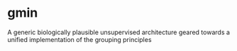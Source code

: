 gmin
====

A generic biologically plausible unsupervised architecture geared towards a unified implementation of the grouping principles

